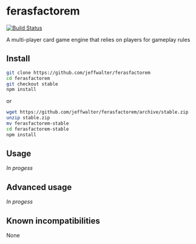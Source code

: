 # ferasfactorem
[![Build Status][travis-image]][travis-url]

A multi-player card game engine that relies on players for gameplay rules

## Install

```bash
git clone https://github.com/jeffwalter/ferasfactorem
cd ferasfactorem
git checkout stable
npm install
```

or

```bash
wget https://github.com/jeffwalter/ferasfactorem/archive/stable.zip
unzip stable.zip
mv ferasfactorem-stable
cd ferasfactorem-stable
npm install
```

## Usage

_In progess_

## Advanced usage

_In progess_

## Known incompatibilities

None

[travis-image]: https://img.shields.io/travis/jeffwalter/ferasfactorem/master.svg
[travis-url]: https://travis-ci.org/jeffwalter/ferasfactorem
